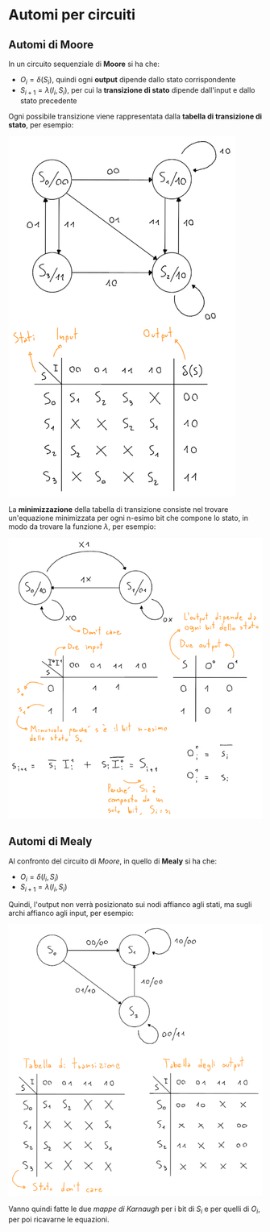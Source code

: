 # Automi per circuiti

## Automi di Moore

In un circuito sequenziale di **Moore** si ha che:
- $O_i = \delta(S_i)$, quindi ogni **output** dipende dallo stato corrispondente
- $S_{i+1} = \lambda(I_i, S_i)$, per cui la **transizione di stato** dipende dall'input e dallo stato precedente

Ogni possibile transizione viene rappresentata dalla **tabella di transizione di stato**, per esempio:

![Esempio di automa di Mealy](assets/01.png)

La **minimizzazione** della tabella di transizione consiste nel trovare un'equazione minimizzata per ogni n-esimo bit che compone lo stato, in modo da trovare la funzione $\lambda$, per esempio:

![Esempio di automa e minimizzazione](assets/02.png)

## Automi di Mealy

Al confronto del circuito di _Moore_, in quello di **Mealy** si ha che:
- $O_i = \delta(I_i, S_i)$
- $S_{i+1} = \lambda(I_i, S_i)$

Quindi, l'output non verrà posizionato sui nodi affianco agli stati, ma sugli archi affianco agli input, per esempio:

![Esempio di automa di Mealy](assets/03.png)

Vanno quindi fatte le due _mappe di Karnaugh_ per i bit di $S_i$ e per quelli di $O_i$, per poi ricavarne le equazioni.
